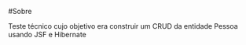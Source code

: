 #Sobre

Teste técnico cujo objetivo era construir um CRUD da entidade Pessoa usando JSF e Hibernate
